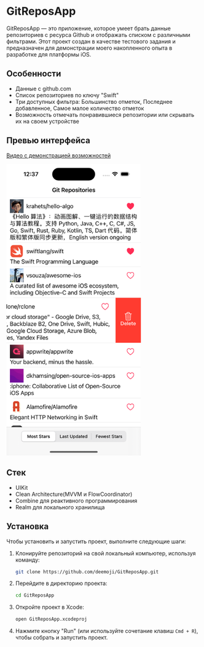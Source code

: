 # GitReposApp

GitReposApp — это приложение, которое умеет брать данные репозиториев с ресурса Github и отображать списком с различными фильтрами. Этот проект создан в качестве тестового задания и 
предназначен для демонстрации моего накопленного опыта в разработке для платформы iOS.

## Особенности
- Данные с github.com
- Список репозиториев по ключу "Swift"
- Три доступных фильтра: Большинство отметок, Последнее добавленное, Самое малое количество отметок
- Возможность отмечать понравившиеся репозитории или скрывать их на своем устройстве

## Превью интерфейса
[Видео с демонстрацией возможностей](https://disk.yandex.ru/i/Z2Ip6aVu05zp-g)


<img src="GitReposApp/Resources/Screenshots/MostStarsScene.png" width="350"/>

## Стек

- UIKit
- Clean Architecture(MVVM и FlowCoordinator)
- Combine для реактивного программирования
- Realm для локального хранилища

## Установка

Чтобы установить и запустить проект, выполните следующие шаги:

1. Клонируйте репозиторий на свой локальный компьютер, используя команду:

    ```bash
    git clone https://github.com/deemoji/GitReposApp.git
    ```
2. Перейдите в директорию проекта:

    ```bash
    cd GitReposApp
    ```

3. Откройте проект в Xcode:

    ```bash
    open GitReposApp.xcodeproj
    ```

4. Нажмите кнопку "Run" (или используйте сочетание клавиш `Cmd + R`), чтобы собрать и запустить проект.
